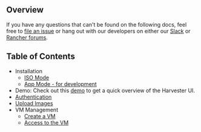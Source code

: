 ## Overview

If you have any questions that can't be found on the following docs, feel free to [file an issue](https://github.com/rancher/harvester/issues/new/choose)
or hang out with our developers on either our [Slack](https://slack.rancher.io/) or [Rancher forums](https://forums.rancher.com/).

## Table of Contents

- Installation
  * [ISO Mode](./iso-installation.md)
  * [App Mode - for development](./app-mode-installation.md)
- Demo: Check out this [demo](https://youtu.be/wVBXkS1AgHg) to get a quick overview of the Harvester UI.
- [Authentication](./authentication.md)
- [Upload Images](./upload-image.md)
- VM Management
  * [Create a VM](./create-vm.md)
  * [Access to the VM](./access-to-the-vm.md)
